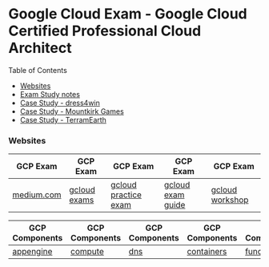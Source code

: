 # Google Cloud Exam - Google Cloud Certified Professional Cloud Architect

Table of Contents
- [Websites](#websites)
- [Exam Study notes](gcloud.md)
- [Case Study - dress4win](gcloud-dress4win)
- [Case Study - Mountkirk Games](gcloud-mountkirk)
- [Case Study - TerramEarth](gcloud-terramearth)

### Websites
| GCP Exam | GCP Exam | GCP Exam | GCP Exam | GCP Exam |
| --- | --- | --- | --- | --- |
| [medium.com](https://medium.com/@earlg3/google-cloud-architect-exam-study-materials-5ab327b62bc8) | [gcloud exams](https://cloud.google.com/training/exams/) | [gcloud practice exam](https://cloud.google.com/certification/practice-exam/cloud-architect) | [gcloud exam guide](https://cloud.google.com/certification/guides/cloud-architect/#certificate-exam-guide) | [gcloud workshop](https://goo.gl/oFp6ep) |


| GCP Components | GCP Components | GCP Components | GCP Components | GCP Components |
| --- | --- | --- | --- | --- |
| [appengine](https://cloud.google.com/appengine/docs/standard/) | [compute](https://cloud.google.com/compute/docs/vpn/overview) | [dns](https://cloud.google.com/dns/overview) | [containers](https://cloud.google.com/container-engine/reference/rest/) | [functions](https://cloud.google.com/functions/docs/concepts/overview) |
